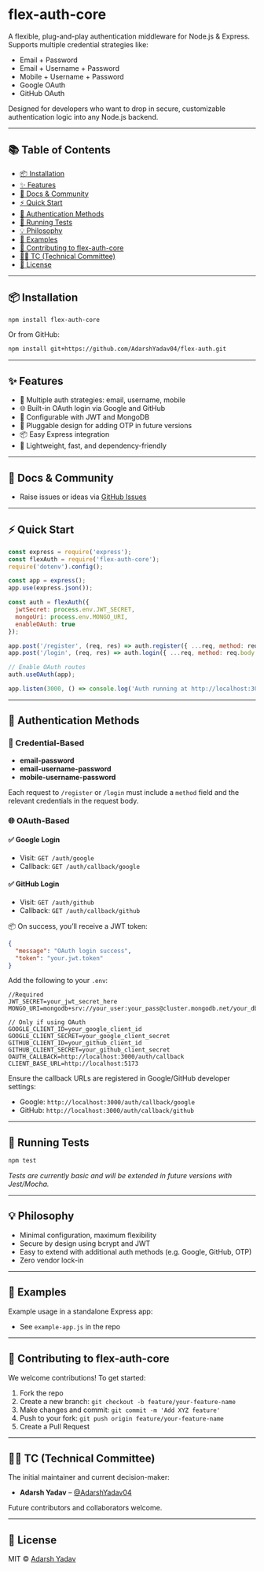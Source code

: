 # flex-auth-core

A flexible, plug-and-play authentication middleware for Node.js & Express. Supports multiple credential strategies like:

- Email + Password
- Email + Username + Password
- Mobile + Username + Password
- Google OAuth
- GitHub OAuth

Designed for developers who want to drop in secure, customizable authentication logic into any Node.js backend.

---

## 📚 Table of Contents

- [📦 Installation](#-installation)
- [✨ Features](#-features)
- [📖 Docs & Community](#-docs--community)
- [⚡ Quick Start](#-quick-start)
- [🔐 Authentication Methods](#-authentication-methods)
- [🧪 Running Tests](#-running-tests)
- [💡 Philosophy](#-philosophy)
- [🧩 Examples](#-examples)
- [🙌 Contributing to flex-auth-core](#-contributing-to-flex-auth-core)
- [👨‍🔬 TC (Technical Committee)](#-tc-technical-committee)
- [📄 License](#-license)

---

## 📦 Installation

```bash
npm install flex-auth-core
```

Or from GitHub:

```bash
npm install git+https://github.com/AdarshYadav04/flex-auth.git
```

---

## ✨ Features

- 🔐 Multiple auth strategies: email, username, mobile
- 🌐 Built-in OAuth login via Google and GitHub
- 🔧 Configurable with JWT and MongoDB
- 🔄 Pluggable design for adding OTP in future versions
- 📦 Easy Express integration
- 🧰 Lightweight, fast, and dependency-friendly

---

## 📖 Docs & Community

- Raise issues or ideas via [GitHub Issues](https://github.com/AdarshYadav04/flex-auth/issues)

---

## ⚡ Quick Start

```js
const express = require('express');
const flexAuth = require('flex-auth-core');
require('dotenv').config();

const app = express();
app.use(express.json());

const auth = flexAuth({
  jwtSecret: process.env.JWT_SECRET,
  mongoUri: process.env.MONGO_URI,
  enableOAuth: true
});

app.post('/register', (req, res) => auth.register({ ...req, method: req.body.method }, res));
app.post('/login', (req, res) => auth.login({ ...req, method: req.body.method }, res));

// Enable OAuth routes
auth.useOAuth(app);

app.listen(3000, () => console.log('Auth running at http://localhost:3000'));
```

---

## 🔐 Authentication Methods

### 📌 Credential-Based

- **email-password**
- **email-username-password**
- **mobile-username-password**

Each request to `/register` or `/login` must include a `method` field and the relevant credentials in the request body.

### 🌐 OAuth-Based

#### ✅ Google Login
- Visit: `GET /auth/google`
- Callback: `GET /auth/callback/google`

#### ✅ GitHub Login
- Visit: `GET /auth/github`
- Callback: `GET /auth/callback/github`

📦 On success, you’ll receive a JWT token:

```json
{
  "message": "OAuth login success",
  "token": "your.jwt.token"
}
```

Add the following to your `.env`:

```env
//Required
JWT_SECRET=your_jwt_secret_here  
MONGO_URI=mongodb+srv://your_user:your_pass@cluster.mongodb.net/your_db 

// Only if using OAuth
GOOGLE_CLIENT_ID=your_google_client_id  
GOOGLE_CLIENT_SECRET=your_google_client_secret
GITHUB_CLIENT_ID=your_github_client_id
GITHUB_CLIENT_SECRET=your_github_client_secret
OAUTH_CALLBACK=http://localhost:3000/auth/callback
CLIENT_BASE_URL=http://localhost:5173
```

Ensure the callback URLs are registered in Google/GitHub developer settings:
- Google: `http://localhost:3000/auth/callback/google`
- GitHub: `http://localhost:3000/auth/callback/github`

---

## 🧪 Running Tests

```bash
npm test
```

*Tests are currently basic and will be extended in future versions with Jest/Mocha.*

---

## 💡 Philosophy

- Minimal configuration, maximum flexibility
- Secure by design using bcrypt and JWT
- Easy to extend with additional auth methods (e.g. Google, GitHub, OTP)
- Zero vendor lock-in

---

## 🧩 Examples

Example usage in a standalone Express app:
- See `example-app.js` in the repo

---

## 🙌 Contributing to flex-auth-core

We welcome contributions! To get started:

1. Fork the repo
2. Create a new branch: `git checkout -b feature/your-feature-name`
3. Make changes and commit: `git commit -m 'Add XYZ feature'`
4. Push to your fork: `git push origin feature/your-feature-name`
5. Create a Pull Request

---

## 👨‍🔬 TC (Technical Committee)

The initial maintainer and current decision-maker:

- **Adarsh Yadav** – [@AdarshYadav04](https://github.com/AdarshYadav04)

Future contributors and collaborators welcome.

---

## 📄 License

MIT © [Adarsh Yadav](https://github.com/AdarshYadav04)
